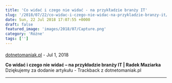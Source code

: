 ```yaml
---
title: 'Co widać i czego nie widać - na przykładzie branży IT'
slug: '/2018/07/22/co-widac-i-czego-nie-widac-na-przykladzie-branzy-it/'
date: Sun, 22 Jul 2018 17:07:55 +0000
draft: false
featured_image: 'images/2018/07/Capture.png'
category: 'Różne'
tags: ['']
---
```



#### 
[dotnetomaniak.pl](https://dotnetomaniak.pl/Co-widac-i-czego-nie-widac-na-przykladzie-branzy-IT-Radek-Maziarka "") - <time datetime="2018-07-23 08:47:26">Jul 1, 2018</time>

**Co widać i czego nie widać – na przykładzie branży IT | Radek Maziarka** Dziękujemy za dodanie artykułu - Trackback z dotnetomaniak.pl
<hr />
